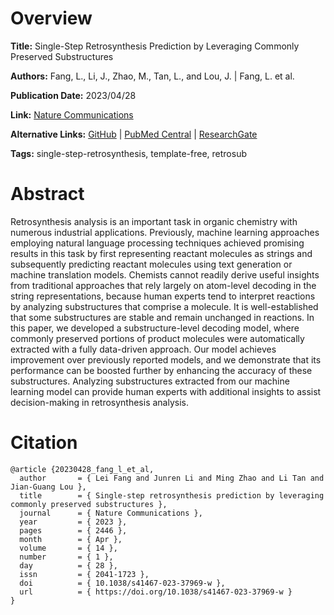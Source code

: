 # Overview
**Title:**
Single-Step Retrosynthesis Prediction by Leveraging Commonly Preserved Substructures

**Authors:**
Fang, L., Li, J., Zhao, M., Tan, L., and Lou, J. |
Fang, L. et al.

**Publication Date:**
2023/04/28

**Link:**
[Nature Communications](https://www.nature.com/articles/s41467-023-37969-w)

**Alternative Links:**
[GitHub](https://github.com/fangleigit/RetroSub) |
[PubMed Central](https://pmc.ncbi.nlm.nih.gov/articles/PMC10147675) |
[ResearchGate](https://www.researchgate.net/publication/370370868_Single-step_retrosynthesis_prediction_by_leveraging_commonly_preserved_substructures)

**Tags:**
single-step-retrosynthesis, template-free, retrosub


# Abstract
Retrosynthesis analysis is an important task in organic chemistry with numerous industrial applications.
Previously, machine learning approaches employing natural language processing techniques achieved promising results in this task by first representing reactant molecules as strings and subsequently predicting reactant molecules using text generation or machine translation models.
Chemists cannot readily derive useful insights from traditional approaches that rely largely on atom-level decoding in the string representations, because human experts tend to interpret reactions by analyzing substructures that comprise a molecule.
It is well-established that some substructures are stable and remain unchanged in reactions.
In this paper, we developed a substructure-level decoding model, where commonly preserved portions of product molecules were automatically extracted with a fully data-driven approach.
Our model achieves improvement over previously reported models, and we demonstrate that its performance can be boosted further by enhancing the accuracy of these substructures.
Analyzing substructures extracted from our machine learning model can provide human experts with additional insights to assist decision-making in retrosynthesis analysis.


# Citation
```
@article {20230428_fang_l_et_al,
  author       = { Lei Fang and Junren Li and Ming Zhao and Li Tan and Jian-Guang Lou },
  title        = { Single-step retrosynthesis prediction by leveraging commonly preserved substructures },
  journal      = { Nature Communications },
  year         = { 2023 },
  pages        = { 2446 },
  month        = { Apr },
  volume       = { 14 },
  number       = { 1 },
  day          = { 28 },
  issn         = { 2041-1723 },
  doi          = { 10.1038/s41467-023-37969-w },
  url          = { https://doi.org/10.1038/s41467-023-37969-w }
}
```
